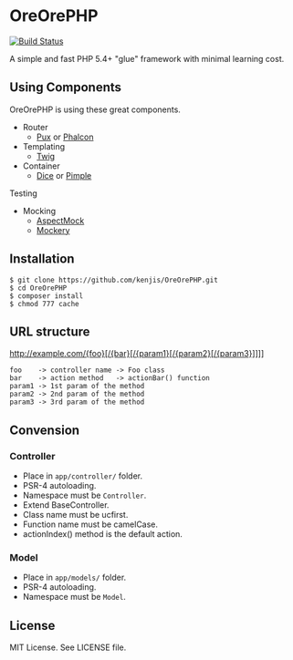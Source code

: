 # OreOrePHP

[![Build Status](https://travis-ci.org/kenjis/OreOrePHP.png)](https://travis-ci.org/kenjis/OreOrePHP)

A simple and fast PHP 5.4+ "glue" framework with minimal learning cost.

## Using Components

OreOrePHP is using these great components.

* Router
   * [Pux](https://github.com/c9s/Pux) or [Phalcon](https://github.com/phalcon/cphalcon)
* Templating
   * [Twig](https://github.com/fabpot/Twig)
* Container
   * [Dice](https://github.com/Jasrags/Dice) or [Pimple](https://github.com/fabpot/Pimple)

Testing

* Mocking
   * [AspectMock](https://github.com/Codeception/AspectMock)
   * [Mockery](https://github.com/padraic/mockery)

## Installation

~~~
$ git clone https://github.com/kenjis/OreOrePHP.git
$ cd OreOrePHP
$ composer install
$ chmod 777 cache
~~~

## URL structure

http://example.com/{foo}[/{bar}[/{param1}[/{param2}[/{param3}]]]]

~~~
foo    -> controller name -> Foo class
bar    -> action method   -> actionBar() function
param1 -> 1st param of the method
param2 -> 2nd param of the method
param3 -> 3rd param of the method
~~~

## Convension

### Controller

* Place in `app/controller/` folder.
* PSR-4 autoloading.
* Namespace must be `Controller`.
* Extend BaseController.
* Class name must be ucfirst.
* Function name must be camelCase.
* actionIndex() method is the default action.

### Model

* Place in `app/models/` folder.
* PSR-4 autoloading.
* Namespace must be `Model`.

## License

MIT License. See LICENSE file.
